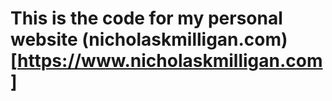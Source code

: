 # This is the code for my personal website (nicholaskmilligan.com)[https://www.nicholaskmilligan.com]
